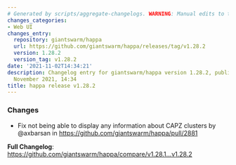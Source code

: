 ```yaml
---
# Generated by scripts/aggregate-changelogs. WARNING: Manual edits to this files will be overwritten.
changes_categories:
- Web UI
changes_entry:
  repository: giantswarm/happa
  url: https://github.com/giantswarm/happa/releases/tag/v1.28.2
  version: 1.28.2
  version_tag: v1.28.2
date: '2021-11-02T14:34:21'
description: Changelog entry for giantswarm/happa version 1.28.2, published on 02
  November 2021, 14:34
title: happa release v1.28.2
---
```


### Changes

* Fix not being able to display any information about CAPZ clusters by @axbarsan in https://github.com/giantswarm/happa/pull/2881


**Full Changelog**: https://github.com/giantswarm/happa/compare/v1.28.1...v1.28.2
